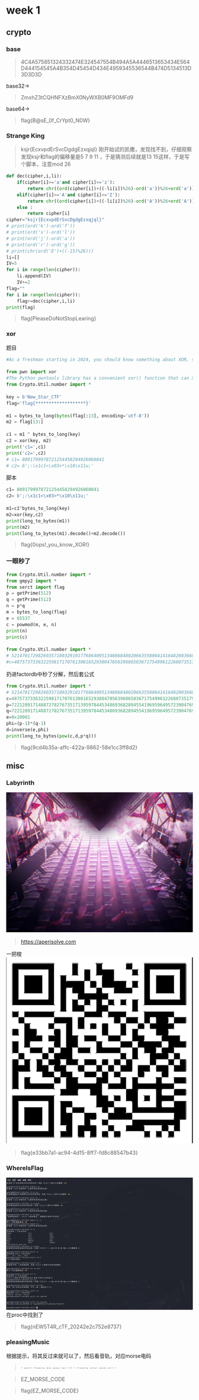 # week 1
## crypto
### base
> 4C4A575851324332474E324547554B494A5A4446513653434E564D444154545A4B354D45454D434E4959345536544B474D5134513D3D3D3D

base32->
> ZmxhZ3tCQHNFXzBmX0NyWXB0MF9OMFd9

base64->
> flag{B@sE_0f_CrYpt0_N0W}
### Strange King
>ksjr{EcxvpdErSvcDgdgEzxqjql}
刚开始试的凯撒，发现找不到，仔细观察发现ksjr和flag的偏移量是5 7 9 11 ，于是猜测后续就是13 15这样，于是写个脚本，注意mod 26
```python
def dec(cipher,i,li):
    if(cipher[i]>='a'and cipher[i]<='z'):
        return chr((ord(cipher[i])+((-li[i])%26)-ord('a'))%26+ord('a'))
    elif(cipher[i]>='A'and cipher[i]<='Z'):
        return chr((ord(cipher[i])+((-li[i])%26)-ord('A'))%26+ord('A'))
    else :
        return cipher[i]
cipher="ksjr{EcxvpdErSvcDgdgEzxqjql}"
# print(ord('k')-ord('f'))
# print(ord('s')-ord('l'))
# print(ord('j')-ord('a'))
# print(ord('r')-ord('g'))
# print(chr(ord('E')+((-15)%26)))
li=[]
IV=5
for i in range(len(cipher)):
    li.append(IV)
    IV+=2
flag=""
for i in range(len(cipher)):
    flag+=dec(cipher,i,li)
print(flag)
```
> flag{PleaseDoNotStopLearing}

### xor
题目
```python
#As a freshman starting in 2024, you should know something about XOR, so this task is for you to sign in.

from pwn import xor
#The Python pwntools library has a convenient xor() function that can XOR together data of different types and lengths
from Crypto.Util.number import *

key = b'New_Star_CTF'
flag='flag{*******************}'

m1 = bytes_to_long(bytes(flag[:13], encoding='utf-8'))
m2 = flag[13:]

c1 = m1 ^ bytes_to_long(key)
c2 = xor(key, m2)
print('c1=',c1)
print('c2=',c2)
# c1= 8091799978721254458294926060841
# c2= b';:\x1c1<\x03>*\x10\x11u;'
```
脚本
```python
c1= 8091799978721254458294926060841
c2= b';:\x1c1<\x03>*\x10\x11u;'

m1=c1^bytes_to_long(key)
m2=xor(key,c2)
print(long_to_bytes(m1))
print(m2)
print(long_to_bytes(m1).decode()+m2.decode())
```
> flag{0ops!_you_know_XOR!}

### 一眼秒了
```python
from Crypto.Util.number import *
from gmpy2 import *
from serct import flag
p = getPrime(512)
q = getPrime(512)
n = p*q
m = bytes_to_long(flag)
e = 65537
c = powmod(m, e, n)
print(n)
print(c)

from Crypto.Util.number import *
# 52147017298260357180329101776864095134806848020663558064141648200366079331962132411967917697877875277103045755972006084078559453777291403087575061382674872573336431876500128247133861957730154418461680506403680189755399752882558438393107151815794295272358955300914752523377417192504702798450787430403387076153
#c=48757373363225981717076130816529380470563968650367175499612268073517990636849798038662283440350470812898424299904371831068541394247432423751879457624606194334196130444478878533092854342610288522236409554286954091860638388043037601371807379269588474814290382239910358697485110591812060488786552463208464541069
```
扔进factordb中秒了分解，然后套公式
```python
from Crypto.Util.number import *
# 52147017298260357180329101776864095134806848020663558064141648200366079331962132411967917697877875277103045755972006084078559453777291403087575061382674872573336431876500128247133861957730154418461680506403680189755399752882558438393107151815794295272358955300914752523377417192504702798450787430403387076153
c=48757373363225981717076130816529380470563968650367175499612268073517990636849798038662283440350470812898424299904371831068541394247432423751879457624606194334196130444478878533092854342610288522236409554286954091860638388043037601371807379269588474814290382239910358697485110591812060488786552463208464541069
p=7221289171488727827673517139597844534869368289455419695964957239047692699919030405800116133805855968123601433247022090070114331842771417566928809956044421
q=7221289171488727827673517139597844534869368289455419695964957239047692699919030405800116133805855968123601433247022090070114331842771417566928809956045093
e=0x10001
phi=(p-1)*(q-1)
d=inverse(e,phi)
print(long_to_bytes(pow(c,d,p*q)))
```
> flag{9cd4b35a-affc-422a-9862-58e1cc3ff8d2}

## misc
### Labyrinth
![alt text](pic/yugamu.png)
> https://aperisolve.com


一把梭
![alt text](pic/image1.png)
> flag{e33bb7a1-ac94-4d15-8ff7-fd8c88547b43}
### WhereIsFlag
![alt text](pic/image.png)
在proc中找到了
> flag{nEW5T4R_cTF_20242e2c752e8737}

### pleasingMusic
根据提示，将其反过来就可以了，然后看音轨，对应morse电码
> · --·· ··--·- -- --- ·-· ··· · ··--·- -·-· --- -·· ·
 
> EZ_MORSE_CODE

> flag{EZ_MORSE_CODE}
